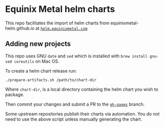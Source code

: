 # Equinix Metal helm charts

This repo facilitates the import of helm charts from equinixmetal-helm.github.io at [`helm.equinixmetal.com`](https://github.com/equinixmetal-helm/charts/tree/gh-pages)

## Adding new projects

This repo uses GNU `date` and `sed` which is installed with `brew install gnu-sed coreutils` on Mac OS.

To create a helm chart release run:

```
./prepare-artifacts.sh /path/to/chart-dir
```

Where `chart-dir`, is a local directory containing the helm chart you wish to package.

Then commit your changes and submit a PR to the [`gh-pages`](https://github.com/equinixmetal-helm/charts/tree/gh-pages) branch.

Some upstream repositories publish their charts via automation. You do not need to use the above script unless manually generating the chart.
